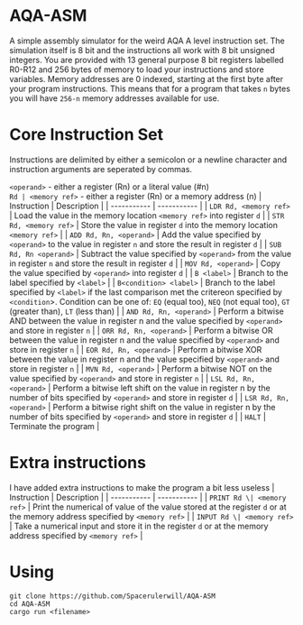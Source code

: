 # AQA-ASM
A simple assembly simulator for the weird AQA A level instruction set. The simulation itself is 8 bit and the instructions all work with 8 bit unsigned integers. You are provided with 13 general purpose 8 bit registers labelled R0-R12 and 256 bytes of memory to load your instructions and store variables. Memory addresses are 0 indexed, starting at the first byte after your program instructions. This means that for a program that takes `n` bytes you will have `256-n` memory addresses available for use.
# Core Instruction Set
Instructions are delimited by either a semicolon or a newline character and instruction arguments are seperated by commas.

`<operand>` - either a register (Rn) or a literal value (#n)    
`Rd | <memory ref>` - either a register (Rn) or a memory address (n)
| Instruction | Description |
| ----------- | ----------- |
| `LDR Rd, <memory ref>`  | Load the value in the memory location `<memory ref>` into register `d` |
| `STR Rd, <memory ref>` | Store the value in register `d` into the memory location `<memory ref>` |
| `ADD Rd, Rn, <operand>` | Add the value specified by `<operand>` to the value in register `n` and store the result in register `d` |
| `SUB Rd, Rn <operand>` | Subtract the value specified by `<operand>` from the value in register `n` and store the result in register `d` |
| `MOV Rd, <operand>` | Copy the value specified by `<operand>` into register `d` |
| `B <label>` | Branch to the label specified by `<label>` |
| `B<condition> <label>` | Branch to the label specified by `<label>` if the last comparison met the critereon specified by `<condition`>. Condition can be one of: `EQ` (equal too), `NEQ` (not equal too), `GT` (greater than), `LT` (less than) |
| `AND Rd, Rn, <operand>` | Perform a bitwise AND between the value in register n and the value specified by `<operand>` and store in register `n` |
| `ORR Rd, Rn, <operand>` | Perform a bitwise OR between the value in register n and the value specified by `<operand>` and store in register `n` |
| `EOR Rd, Rn, <operand>` | Perform a bitwise XOR between the value in register n and the value specified by `<operand>` and store in register `n` |
| `MVN Rd, <operand>` | Perform a bitwise NOT on the value specified by `<operand>` and store in register `n` |
| `LSL Rd, Rn, <operand>` | Perform a bitwise left shift on the value in register n by the number of bits specified by `<operand>` and store in register `d` |
| `LSR Rd, Rn, <operand>` | Perform a bitwise right shift on the value in register n by the number of bits specified by `<operand>` and store in register `d` |
| `HALT` | Terminate the program |
# Extra instructions
I have added extra instructions to make the program a bit less useless
| Instruction | Description |
| ----------- | ----------- |
| `PRINT Rd \| <memory ref>` | Print the numerical of value of the value stored at the register `d` or at the memory address specified by `<memory ref>` |
| `INPUT Rd \| <memory ref>` | Take a numerical input and store it in the register `d` or at the memory address specified by `<memory ref>` |
# Using
```
git clone https://github.com/Spacerulerwill/AQA-ASM
cd AQA-ASM
cargo run <filename>
```